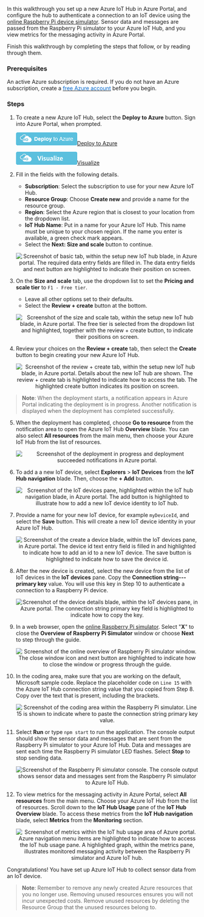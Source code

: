 In this walkthrough you set up a new Azure IoT Hub in Azure Portal, and configure the hub to authenticate a connection to an IoT device using the [online Raspberry Pi device simulator](https://azure-samples.github.io/raspberry-pi-web-simulator/#Getstarted). Sensor data and messages are passed from the Raspberry Pi simulator to your Azure IoT Hub, and you view metrics for the messaging activity in Azure Portal.

Finish this walkthrough by completing the steps that follow, or by reading through them.

### Prerequisites

An active Azure subscription is required. If you do not have an Azure subscription, create a <a href="https://azure.microsoft.com/free/" target="_blank"><span style="color: #0066cc;">free Azure account</span></a> before you begin.

### Steps

1. To create a new Azure IoT Hub, select the **Deploy to Azure** button. Sign into Azure Portal, when prompted.

	![](../../Linked_Image_Files/deploybutton.png)[Deploy to Azure](https://portal.azure.com/#create/microsoft.iothub)
	
	![](../../Linked_Image_Files/visualizebutton.png)[Visualize](http://armviz.io/#/?load=https%3A%2F%2Fportal.azure.com%2F%23create%2Fmicrosoft.iothub)
	
2. Fill in the fields with the following details.

	- **Subscription**: Select the subscription to use for your new Azure IoT Hub.
	- **Resource Group**: Choose **Create new** and provide a name for the resource group.
	- **Region**: Select the Azure region that is closest to your location from the dropdown list.
	- **IoT Hub Name**: Put in a name for your Azure IoT Hub. This name must be unique to your chosen region. If the name you enter is available, a green check mark appears.
	- Select the **Next: Size and scale** button to continue.

	<p style="text-align:center;"><img src="../Linked_Image_Files/m02-l04-iot-02-hub-basics.png" alt="Screenshot of basic tab, within the setup new IoT hub blade, in Azure portal. The required data entry fields are filled in. The data entry fields and next button are highlighted to indicate their position on screen."></p>

3. On the **Size and scale** tab, use the dropdown list to set the **Pricing and scale tier** to `F1 - Free tier`.
	- Leave all other options set to their defaults.
	- Select the **Review + create** button at the bottom.

	<p style="text-align:center;"><img src="../Linked_Image_Files/m02-l04-iot-03-hub-size.png" alt="Screenshot of the size and scale tab, within the setup new IoT hub blade, in Azure portal. The free tier is selected from the dropdown list and highlighted, together with the review + create button, to indicate their positions on screen."></p>

4. Review your choices on the **Review + create** tab, then select the **Create** button to begin creating your new Azure IoT Hub.

	<p style="text-align:center;"><img src="../Linked_Image_Files/m02-l04-iot-04-hub-review.png" alt="Screenshot of the review + create tab, within the setup new IoT hub blade, in Azure portal. Details about the new IoT hub are shown. The review + create tab is highlighted to indicate how to access the tab. The highlighted create button indicates its position on screen."></p>

> **Note**: When the deployment starts, a notification appears in Azure Portal indicating the deployment is in progress. Another notification is displayed when the deployment has completed successfully.

5. When the deployment has completed, choose **Go to resource** from the notification area to open the Azure IoT Hub **Overview** blade. You can also select **All resources** from the main menu, then choose your Azure IoT Hub from the list of resources.

	<p style="text-align:center;"><img src="../Linked_Image_Files/m02-l04-iot-05-notify.png" alt="Screenshot of the deployment in progress and deployment succeeded notifications in Azure portal."></p>

6. To add a a new IoT device, select **Explorers** > **IoT Devices** from the **IoT Hub navigation** blade. Then, choose the **+ Add** button.

	<p style="text-align:center;"><img src="../Linked_Image_Files/m02-l04-iot-06-add-device.png" alt="Screenshot of the IoT devices pane, highlighted within the IoT hub navigation blade, in Azure portal. The add button is highlighted to illustrate how to add a new IoT device identity to IoT hub."></p>

7. Provide a name for your new IoT device, for example `myDeviceId`, and select the **Save** button. This will create a new IoT device identity in your Azure IoT Hub.

	<p style="text-align:center;"><img src="../Linked_Image_Files/m02-l04-iot-07-create-device.png" alt="Screenshot of the create a device blade, within the IoT devices pane, in Azure portal. The device id text entry field is filled in and highlighted to indicate how to add an id to a new IoT device. The save button is highlighted to indicate how to save the device id."></p>

8. After the new device is created, select the new device from the list of IoT devices in the **IoT devices** pane. Copy the **Connection string---primary key** value. You will use this key in Step 10 to authenticate a connection to a Raspberry Pi device.

	<p style="text-align:center;"><img src="../Linked_Image_Files/m02-l04-iot-08-copy-string.png" alt="Screenshot of the device details blade, within the IoT devices pane, in Azure portal. The connection string primary key field is highlighted to indicate how to copy the key."></p>

9. In a web browser, open the [online Raspberry Pi simulator](https://azure-samples.github.io/raspberry-pi-web-simulator/#Getstarted). Select "**X**" to close the **Overview of Raspberry Pi Simulator** window or choose **Next** to step through the guide.

	<p style="text-align:center;"><img src="../Linked_Image_Files/m02-l04-iot-09-pi-sim.png" alt="Screenshot of the online overview of Raspberry Pi simulator window. The close window icon and next button are highlighted to indicate how to close the window or progress through the guide."></p>

10. In the coding area, make sure that you are working on the default, Microsoft sample code. Replace the placeholder code on `Line 15` with the Azure IoT Hub connection string value that you copied from Step 8. Copy over the text that is present, including the brackets.

	<p style="text-align:center;"><img src="../Linked_Image_Files/m02-l04-iot-10-paste-string.png" alt="Screenshot of the coding area within the Raspberry Pi simulator. Line 15 is shown to indicate where to paste the connection string primary key value."></p>

11. Select **Run** or type `npm start` to run the application. The console output should show the sensor data and messages that are sent from the Raspberry Pi simulator to your Azure IoT Hub. Data and messages are sent each time the Raspberry Pi simulator LED flashes. Select **Stop** to stop sending data.

	<p style="text-align:center;"><img src="../Linked_Image_Files/m02-l04-iot-11-run-app.png" alt="Screenshot of the Raspberry Pi simulator console.  The console output shows sensor data and messages sent from the Raspberry Pi simulator to Azure IoT Hub."></p>

12. To view metrics for the messaging activity in Azure Portal, select **All resources** from the main menu. Choose your Azure IoT Hub from the list of resources. Scroll down to the **IoT Hub Usage** pane of the **IoT Hub Overview** blade. To access these metrics from the **IoT Hub navigation** blade, select **Metrics** from the **Monitoring** section.

	<p style="text-align:center;"><img src="../Linked_Image_Files/m02-l04-iot-12-msg-metrics.png" alt="Screenshot of metrics within the IoT hub usage area of Azure portal. Azure navigation menu items are highlighted to indicate how to access the IoT hub usage pane. A highlighted graph, within the metrics pane, illustrates monitored messaging activity between the Raspberry Pi simulator and Azure IoT hub."></p>

Congratulations! You have set up Azure IoT Hub to collect sensor data from an IoT device.

> **Note**: Remember to remove any newly created Azure resources that you no longer use. Removing unused resources ensures you will not incur unexpected costs. Remove unused resources by deleting the Resource Group that the unused resources belong to.